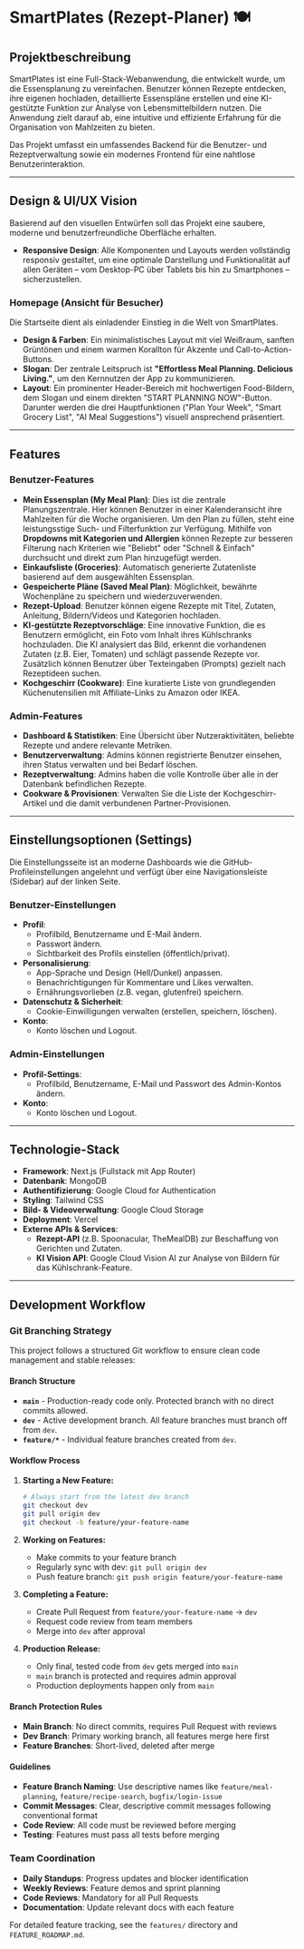 # SmartPlates (Rezept-Planer) 🍽️

## Projektbeschreibung

SmartPlates ist eine Full-Stack-Webanwendung, die entwickelt wurde, um die Essensplanung zu vereinfachen. Benutzer können Rezepte entdecken, ihre eigenen hochladen, detaillierte Essenspläne erstellen und eine KI-gestützte Funktion zur Analyse von Lebensmittelbildern nutzen. Die Anwendung zielt darauf ab, eine intuitive und effiziente Erfahrung für die Organisation von Mahlzeiten zu bieten.

Das Projekt umfasst ein umfassendes Backend für die Benutzer- und Rezeptverwaltung sowie ein modernes Frontend für eine nahtlose Benutzerinteraktion.

---

## Design & UI/UX Vision

Basierend auf den visuellen Entwürfen soll das Projekt eine saubere, moderne und benutzerfreundliche Oberfläche erhalten.

* **Responsive Design**: Alle Komponenten und Layouts werden vollständig responsiv gestaltet, um eine optimale Darstellung und Funktionalität auf allen Geräten – vom Desktop-PC über Tablets bis hin zu Smartphones – sicherzustellen.

### Homepage (Ansicht für Besucher)

Die Startseite dient als einladender Einstieg in die Welt von SmartPlates.
* **Design & Farben**: Ein minimalistisches Layout mit viel Weißraum, sanften Grüntönen und einem warmen Korallton für Akzente und Call-to-Action-Buttons.
* **Slogan**: Der zentrale Leitspruch ist **"Effortless Meal Planning. Delicious Living."**, um den Kernnutzen der App zu kommunizieren.
* **Layout**: Ein prominenter Header-Bereich mit hochwertigen Food-Bildern, dem Slogan und einem direkten "START PLANNING NOW"-Button. Darunter werden die drei Hauptfunktionen ("Plan Your Week", "Smart Grocery List", "AI Meal Suggestions") visuell ansprechend präsentiert.

---

## Features

### Benutzer-Features

* **Mein Essensplan (My Meal Plan)**: Dies ist die zentrale Planungszentrale. Hier können Benutzer in einer Kalenderansicht ihre Mahlzeiten für die Woche organisieren. Um den Plan zu füllen, steht eine leistungsstige Such- und Filterfunktion zur Verfügung. Mithilfe von **Dropdowns mit Kategorien und Allergien** können Rezepte zur besseren Filterung nach Kriterien wie "Beliebt" oder "Schnell & Einfach" durchsucht und direkt zum Plan hinzugefügt werden.
* **Einkaufsliste (Groceries)**: Automatisch generierte Zutatenliste basierend auf dem ausgewählten Essensplan.
* **Gespeicherte Pläne (Saved Meal Plan)**: Möglichkeit, bewährte Wochenpläne zu speichern und wiederzuverwenden.
* **Rezept-Upload**: Benutzer können eigene Rezepte mit Titel, Zutaten, Anleitung, Bildern/Videos und Kategorien hochladen.
* **KI-gestützte Rezeptvorschläge**: Eine innovative Funktion, die es Benutzern ermöglicht, ein Foto vom Inhalt ihres Kühlschranks hochzuladen. Die KI analysiert das Bild, erkennt die vorhandenen Zutaten (z.B. Eier, Tomaten) und schlägt passende Rezepte vor. Zusätzlich können Benutzer über Texteingaben (Prompts) gezielt nach Rezeptideen suchen.
* **Kochgeschirr (Cookware)**: Eine kuratierte Liste von grundlegenden Küchenutensilien mit Affiliate-Links zu Amazon oder IKEA.

### Admin-Features

* **Dashboard & Statistiken**: Eine Übersicht über Nutzeraktivitäten, beliebte Rezepte und andere relevante Metriken.
* **Benutzerverwaltung**: Admins können registrierte Benutzer einsehen, ihren Status verwalten und bei Bedarf löschen.
* **Rezeptverwaltung**: Admins haben die volle Kontrolle über alle in der Datenbank befindlichen Rezepte.
* **Cookware & Provisionen**: Verwalten Sie die Liste der Kochgeschirr-Artikel und die damit verbundenen Partner-Provisionen.

---

## Einstellungsoptionen (Settings)

Die Einstellungsseite ist an moderne Dashboards wie die GitHub-Profileinstellungen angelehnt und verfügt über eine Navigationsleiste (Sidebar) auf der linken Seite.

### Benutzer-Einstellungen

* **Profil**:
    * Profilbild, Benutzername und E-Mail ändern.
    * Passwort ändern.
    * Sichtbarkeit des Profils einstellen (öffentlich/privat).
* **Personalisierung**:
    * App-Sprache und Design (Hell/Dunkel) anpassen.
    * Benachrichtigungen für Kommentare und Likes verwalten.
    * Ernährungsvorlieben (z.B. vegan, glutenfrei) speichern.
* **Datenschutz & Sicherheit**:
    * Cookie-Einwilligungen verwalten (erstellen, speichern, löschen).
* **Konto**:
    * Konto löschen und Logout.

### Admin-Einstellungen

* **Profil-Settings**:
    * Profilbild, Benutzername, E-Mail und Passwort des Admin-Kontos ändern.
* **Konto**:
    * Konto löschen und Logout.

---

## Technologie-Stack

* **Framework**: Next.js (Fullstack mit App Router)
* **Datenbank**: MongoDB
* **Authentifizierung**: Google Cloud for Authentication
* **Styling**: Tailwind CSS
* **Bild- & Videoverwaltung**: Google Cloud Storage
* **Deployment**: Vercel
* **Externe APIs & Services**:
    * **Rezept-API** (z.B. Spoonacular, TheMealDB) zur Beschaffung von Gerichten und Zutaten.
    * **KI Vision API**: Google Cloud Vision AI zur Analyse von Bildern für das Kühlschrank-Feature.

---

## Development Workflow

### Git Branching Strategy

This project follows a structured Git workflow to ensure clean code management and stable releases:

#### Branch Structure

- **`main`** - Production-ready code only. Protected branch with no direct commits allowed.
- **`dev`** - Active development branch. All feature branches must branch off from `dev`.
- **`feature/*`** - Individual feature branches created from `dev`.

#### Workflow Process

1. **Starting a New Feature:**
   ```bash
   # Always start from the latest dev branch
   git checkout dev
   git pull origin dev
   git checkout -b feature/your-feature-name
   ```

2. **Working on Features:**
   - Make commits to your feature branch
   - Regularly sync with dev: `git pull origin dev`
   - Push feature branch: `git push origin feature/your-feature-name`

3. **Completing a Feature:**
   - Create Pull Request from `feature/your-feature-name` → `dev`
   - Request code review from team members
   - Merge into `dev` after approval

4. **Production Release:**
   - Only final, tested code from `dev` gets merged into `main`
   - `main` branch is protected and requires admin approval
   - Production deployments happen only from `main`

#### Branch Protection Rules

- **Main Branch**: No direct commits, requires Pull Request with reviews
- **Dev Branch**: Primary working branch, all features merge here first
- **Feature Branches**: Short-lived, deleted after merge

#### Guidelines

- **Feature Branch Naming**: Use descriptive names like `feature/meal-planning`, `feature/recipe-search`, `bugfix/login-issue`
- **Commit Messages**: Clear, descriptive commit messages following conventional format
- **Code Review**: All code must be reviewed before merging
- **Testing**: Features must pass all tests before merging

### Team Coordination

- **Daily Standups**: Progress updates and blocker identification
- **Weekly Reviews**: Feature demos and sprint planning
- **Code Reviews**: Mandatory for all Pull Requests
- **Documentation**: Update relevant docs with each feature

For detailed feature tracking, see the `features/` directory and `FEATURE_ROADMAP.md`.